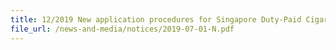 ```yaml
---
title: 12/2019 New application procedures for Singapore Duty-Paid Cigarette marking on cigarettes 
file_url: /news-and-media/notices/2019-07-01-N.pdf
---
```

